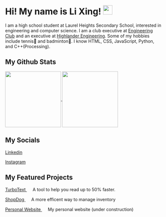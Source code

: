 # Hi! My name is Li Xing! <img src="https://www.gstatic.com/android/keyboard/emojikitchen/20240206/u1f4bb/u1f4bb_u1f436.png?fbx" width="30" height="30">

I am a high school student at Laurel Heights Secondary School, interested in engineering and computer science. I am a club executive at [Engineering Club](https://www.instagram.com/lhssengineering/) and an executive at [Highlander Engineering](https://www.highlanderengineering.ca/). Some of my hobbies include tennis🎾 and badminton🏸. I know HTML, CSS, JavaScript, Python, and C++(Processing).

## My Github Stats

<a href="https://github.com/anuraghazra/github-readme-stats">
  <img height=180 align="center" src="https://github-readme-stats.vercel.app/api?username=lixingyin&show_icons=true&theme=nightowl"/>
  <img height=180 align="center" src="https://github-readme-stats.vercel.app/api/top-langs/?username=lixingyin&layout=compact&theme=nightowl"/>
</a>

## My Socials

[Linkedin](https://www.linkedin.com/in/lixingyin/)

[Instagram](https://www.instagram.com/lixing_yin/)

## My Featured Projects 

[TurboText <img src="https://github.com/lixingyin/lixingyin/assets/114456809/b8e1fd24-a870-4158-b717-094fdf96f9ba" width="15" height="15">](https://github.com/lixingyin/TurboText) A tool to help you read up to 50% faster.

[ShopDog <img src="https://github.com/lixingyin/lixingyin/assets/114456809/4b30079b-e078-4e81-816d-3818e083e029" width="15" height="15">](https://github.com/fullstakdeveloper/Shopping-System-NeoDev-2nd-Place-) 
A more efficent way to manage inventory

[Personal Website <img src="https://github.com/lixingyin/lixingyin/assets/114456809/4b30079b-e078-4e81-816d-3818e083e029" width="15" height="15">](https://github.com/lixingyin/website) 
My personal website (under construction)

